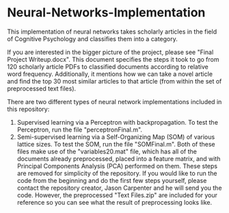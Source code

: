 # Neural-Networks-Implementation
This implementation of neural networks takes scholarly articles in the field of Cognitive Psychology and classifies them into a category.

If you are interested in the bigger picture of the project, please see "Final Project Writeup.docx". This document specifies the steps it took to go from 120 scholarly article PDFs to classified documents according to relative word frequency. Additionally, it mentions how we can take a novel article and find the top 30 most similar articles to that article (from within the set of preprocessed text files).

There are two different types of neural network implementations included in this repository:
1) Supervised learning via a Perceptron with backpropagation. To test the Perceptron, run the file "perceptronFinal.m".
2) Semi-supervised learning via a Self-Organizing Map (SOM) of various lattice sizes. To test the SOM, run the file "SOMFinal.m". 
    Both of these files make use of the "variables20.mat" file, which has all of the documents already preprocessed, placed into a feature matrix, and with Principal Components Analysis (PCA) performed on them. These steps are removed for simplicity of the repository. If you would like to run the code from the beginning and do the first few steps yourself, please contact the repository creator, Jason Carpenter and he will send you the code. However, the preprocessed "Text Files.zip" are included for your reference so you can see what the result of preprocessing looks like.



